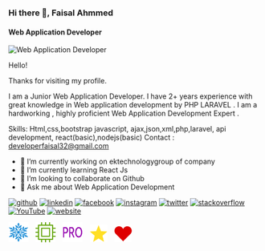 ### Hi there 👋, Faisal Ahmmed
#### Web Application Developer
![ Web Application Developer](https://scontent.fjsr11-1.fna.fbcdn.net/v/t1.6435-9/239709609_387978366235120_4438540580822807748_n.png?_nc_cat=107&ccb=1-5&_nc_sid=e3f864&_nc_eui2=AeH-4A5hL081dAdqqip3smY__TSGpRDQVLz9NIalENBUvMACIdvBS1-Taao21qtUxHmSREIgPiRzlz9dsnsm-Tlx&_nc_ohc=X_q9DRyb6eoAX97nRm5&tn=2pIHd3Z26rOBgCOx&_nc_ht=scontent.fjsr11-1.fna&oh=5ac0b9e1a11dd051c835f20e0f7ad4ff&oe=614F3FF3)

Hello!

Thanks for visiting my profile.

I am a Junior Web Application Developer. I have 2+ years experience with great knowledge in Web application development by PHP LARAVEL . I am a hardworking , highly proficient Web Application Development Expert .

Skills: Html,css,bootstrap  javascript, ajax,json,xml,php,laravel, api development, react(basic),nodejs(basic)
Contact : developerfaisal32@gmail.com

- 🔭 I’m currently working on ektechnologygroup of company 
- 🌱 I’m currently learning React Js 
- 👯 I’m looking to collaborate on Github 
- 💬 Ask me about Web Application Development 


[<img src='https://cdn.jsdelivr.net/npm/simple-icons@3.0.1/icons/github.svg' alt='github' height='40'>](https://github.com/faisalahmmed100)  [<img src='https://cdn.jsdelivr.net/npm/simple-icons@3.0.1/icons/linkedin.svg' alt='linkedin' height='40'>](https://www.linkedin.com/in/faisalahmmed100/)  [<img src='https://cdn.jsdelivr.net/npm/simple-icons@3.0.1/icons/facebook.svg' alt='facebook' height='40'>](https://www.facebook.com/faisalahmmed100)  [<img src='https://cdn.jsdelivr.net/npm/simple-icons@3.0.1/icons/instagram.svg' alt='instagram' height='40'>](https://www.instagram.com/faisalahmmed100/)  [<img src='https://cdn.jsdelivr.net/npm/simple-icons@3.0.1/icons/twitter.svg' alt='twitter' height='40'>](https://twitter.com/faisalahmmed100)  [<img src='https://cdn.jsdelivr.net/npm/simple-icons@3.0.1/icons/stackoverflow.svg' alt='stackoverflow' height='40'>](https://stackoverflow.com/users/faisalahmmed100)  [<img src='https://cdn.jsdelivr.net/npm/simple-icons@3.0.1/icons/youtube.svg' alt='YouTube' height='40'>](https://www.youtube.com/channel/faisalahmmed100)  [<img src='https://cdn.jsdelivr.net/npm/simple-icons@3.0.1/icons/icloud.svg' alt='website' height='40'>](https://faisalahmmed.com/)  

<a href='https://archiveprogram.github.com/'><img src='https://raw.githubusercontent.com/acervenky/animated-github-badges/master/assets/acbadge.gif' width='40' height='40'></a> <a href='https://docs.github.com/en/developers'><img src='https://raw.githubusercontent.com/acervenky/animated-github-badges/master/assets/devbadge.gif' width='40' height='40'></a> <a href='https://github.com/pricing'><img src='https://raw.githubusercontent.com/acervenky/animated-github-badges/master/assets/pro.gif' width='40' height='40'></a> <a href='https://stars.github.com/'><img src='https://raw.githubusercontent.com/acervenky/animated-github-badges/master/assets/starbadge.gif' width='35' height='35'></a> <a href='https://docs.github.com/en/github/supporting-the-open-source-community-with-github-sponsors'><img src='https://raw.githubusercontent.com/acervenky/animated-github-badges/master/assets/sponsorbadge.gif' width='35' height='35'></a> 
